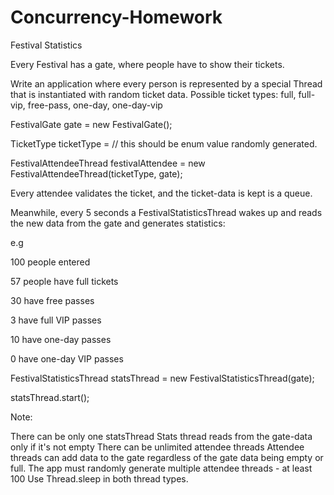 # Concurrency-Homework

Festival Statistics

Every Festival has a gate, where people have to show their tickets.

Write an application where every person is represented by a special Thread that is instantiated with random ticket data. Possible ticket types: full, full-vip, free-pass, one-day, one-day-vip

FestivalGate gate = new FestivalGate();

TicketType ticketType = // this should be enum value randomly generated.

FestivalAttendeeThread festivalAttendee = new FestivalAttendeeThread(ticketType, gate);

Every attendee validates the ticket, and the ticket-data is kept is a queue.

Meanwhile, every 5 seconds a FestivalStatisticsThread wakes up and reads the new data from the gate and generates statistics: 

e.g 

100 people entered

57 people have full tickets

30 have free passes

3 have full VIP passes

10 have one-day passes

0 have one-day VIP passes

FestivalStatisticsThread statsThread = new FestivalStatisticsThread(gate);

statsThread.start();

Note:

There can be only one statsThread
Stats thread reads from the gate-data only if it's not empty
There can be unlimited attendee threads
Attendee threads can add data to the gate regardless of the gate data being empty or full.
The app must randomly generate multiple attendee threads - at least 100
Use Thread.sleep in both thread types.
